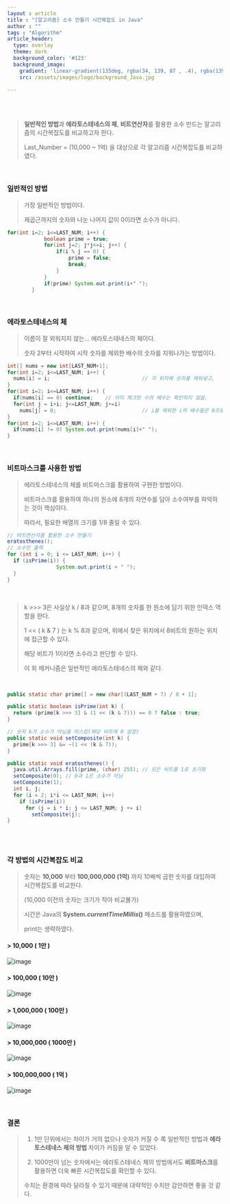 ```yaml
---
layout : article
title : "[알고리즘] 소수 만들기 시간복잡도 in Java"
author : ""
tags : "Algorithm"
article_header:
  type: overlay
  theme: dark
  background_color: '#123'
  background_image:
    gradient: 'linear-gradient(135deg, rgba(34, 139, 87 , .4), rgba(139, 34, 139, .4))'
    src: /assets/images/logo/background_Java.jpg

---
```


<br>

<br>

> **일반적인 방법**과 **에라토스테네스의 체**, **비트연산자**를 활용한 소수 만드는 알고리즘의 시간복잡도를 비교하고자 한다.
>
> Last_Number = (10,000 ~ 1억) 을 대상으로 각 알고리즘 시간복잡도를 비교하였다.

<br>

### 일반적인 방법

> 가장 일반적인 방법이다.
>
> 제곱근까지의 숫자와 나눈 나머지 값이 0이라면 소수가 아니다.

```java
for(int i=2; i<=LAST_NUM; i++) {
			boolean prime = true;
			for(int j=2; j*j<=i; j++) {
				if(i % j == 0) {
					prime = false;
					break;
				}
			}
			if(prime) System.out.print(i+" ");
		}
```

<br>

### 에라토스테네스의 체

> 이름이 잘 외워지지 않는... 에라토스테네스의 체이다.
>
> 숫자 2부터 시작하여 시작 숫자를 제외한 배수의 숫자를 지워나가는 방법이다.

```java
int[] nums = new int[LAST_NUM+1];
for(int i=2; i<=LAST_NUM; i++) {
  nums[i] = i;								// 각 위치에 숫자를 채워넣고,
}
for(int i=2; i<=LAST_NUM; i++) {
  if(nums[i] == 0) continue; 	// 이미 체크된 수의 배수는 확인하지 않음. 
  for(int j = i+i; j<=LAST_NUM; j+=i) 
    nums[j] = 0;							// i를 제외한 i의 배수들은 0으로 체크 
}
for(int i=2; i<=LAST_NUM; i++) {
  if(nums[i] != 0) System.out.print(nums[i]+" ");
}
```

<br>

### 비트마스크를 사용한 방법

> 에라토스테네스의 체를 비트마스크를 활용하여 구현한 방법이다.
>
> 비트마스크를 활용하여 하나의 원소에 8개의 자연수를 담아 소수여부를 파악하는 것이 핵심이다.
>
> 따라서, 필요한 배열의 크기를 1/8 줄일 수 있다.

```java
// 비트연산자를 활용한 소수 만들기 
eratosthenes();
// 소수만 출력
for (int i = 0; i <= LAST_NUM; i++) {
  if (isPrime(i)) {
				System.out.print(i + " ");
  }
}
```

<br>

> k >>> 3은 사실상 k / 8과 같으며, 8개의 숫자를 한 원소에 담기 위한 인덱스 역할을 한다.
>
> 1 << ( k & 7 ) 는 k % 8과 같으며, 위에서 찾은 위치에서 8비트의 원하는 위치에 접근할 수 있다.
>
> 해당 비트가 1이라면 소수라고 판단할 수 있다.
>
> 이 외 메커니즘은 일반적인 에라토스테네스의 체와 같다.

<br>

```java
public static char prime[] = new char[(LAST_NUM + 7) / 8 + 1];

public static boolean isPrime(int k) {
  return (prime[k >>> 3] & (1 << (k & 7))) == 0 ? false : true;
}

// 숫자 k가 소수가 아님을 마스킹(해당 비트에 0 설정)
public static void setComposite(int k) {
  prime[k >>> 3] &= ~(1 << (k & 7));
}

public static void eratosthenes() {
  java.util.Arrays.fill(prime, (char) 255); // 모든 비트를 1로 초기화
  setComposite(0); // 0과 1은 소수가 아님
  setComposite(1);
  int i, j;
  for (i = 2; i*i <= LAST_NUM; i++)
    if (isPrime(i))
      for (j = i * i; j <= LAST_NUM; j += i)
        setComposite(j);
}
```

<br>

<br>

### 각 방법의 시간복잡도 비교

> 숫자는 **10,000** 부터 **100,000,000 (1억)** 까지 10배씩 곱한 숫자를 대입하여 시간복잡도를 비교한다.
>
> (10,000 이전의 숫자는 크기가 작아 비교불가)
>
> 시간은 Java의 **System.*currentTimeMillis*()** 메소드를 활용하였으며, 
>
> print는 생략하였다.

#### > 10,000 ( 1만 )

![image](https://user-images.githubusercontent.com/46040293/103174490-f7417d00-48a5-11eb-9156-4703da53d955.png)

#### > 100,000 ( 10만 )

![image](https://user-images.githubusercontent.com/46040293/103174402-2b686e00-48a5-11eb-8ae1-18a961f49f00.png)

#### > 1,000,000 ( 100만 )

![image](https://user-images.githubusercontent.com/46040293/103174411-41762e80-48a5-11eb-95ff-635558e9ea11.png)

#### > 10,000,000 ( 1000만 )

![image](https://user-images.githubusercontent.com/46040293/103174426-623e8400-48a5-11eb-9d95-28f109d9e952.png)

#### > 100,000,000 ( 1억 )

![image](https://user-images.githubusercontent.com/46040293/103174473-ccefbf80-48a5-11eb-9431-877804bb7291.png)

<br>

### 결론

>1) 1만 단위에서는 차이가 거의 없으나 숫자가 커질 수 록 일반적인 방법과 **에라토스테네스 체의 방법** 차이가 커짐을 알 수 있었다.
>
>2) 1000만이 넘는 숫자에서는 에라토스테네스 체의 방법에서도 **비트마스크**를 활용하면 더욱 빠른 시간복잡도를 확인할 수 있다.
>
>수치는 환경에 따라 달라질 수 있기 때문에 대략적인 수치만 감안하면 좋을 것 같다.